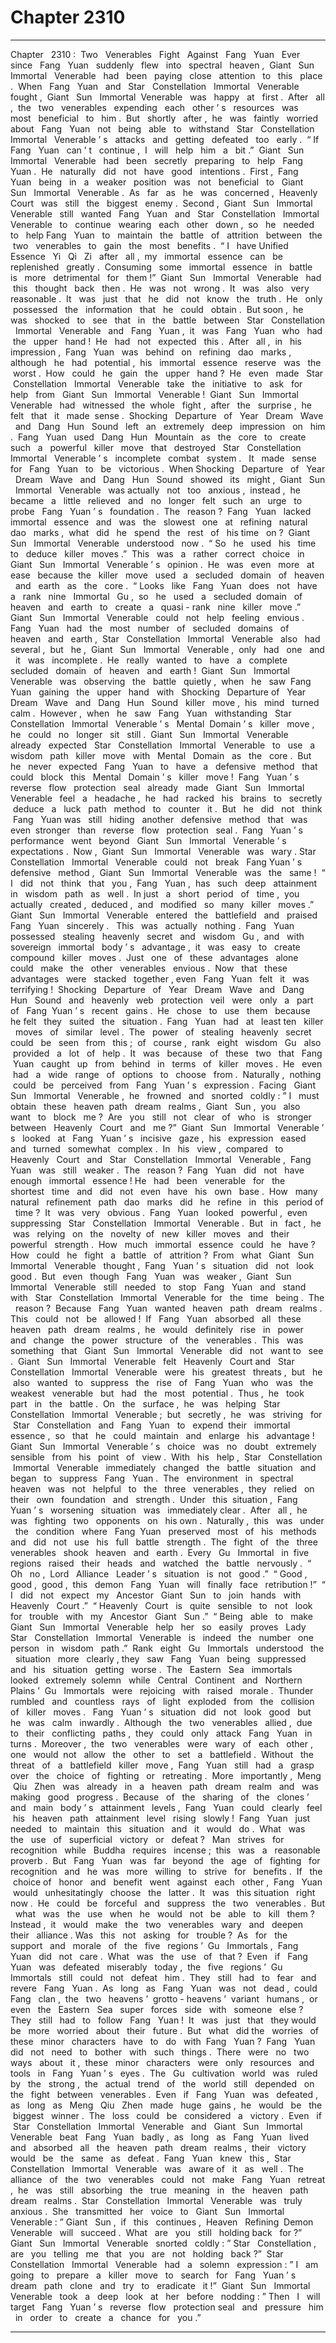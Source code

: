 
# Chapter 2310


---

Chapter ‌ ‌ 2310 :‌ ‌ Two ‌ ‌ Venerables ‌ ‌ Fight ‌ ‌ Against ‌ ‌ Fang ‌ ‌ Yuan ‌ ‌‌
Ever ‌ ‌ since ‌ ‌ Fang ‌ ‌ Yuan ‌ ‌ suddenly ‌ ‌ flew ‌ ‌ into ‌ ‌ spectral ‌ ‌ heaven ,‌ ‌ Giant ‌ ‌ Sun ‌ ‌ Immortal ‌ ‌ Venerable ‌ ‌ had ‌ ‌ been ‌ ‌ paying ‌ ‌ close ‌ ‌ attention ‌ ‌ to ‌ ‌ this ‌ ‌ place .‌ ‌‌
When ‌ ‌ Fang ‌ ‌ Yuan ‌ ‌ and ‌ ‌ Star ‌ ‌ Constellation ‌ ‌ Immortal ‌ ‌ Venerable ‌ ‌ fought ,‌ ‌ Giant ‌ ‌ Sun ‌ ‌ Immortal ‌ ‌ Venerable ‌ ‌ was ‌ ‌ happy ‌ ‌ at ‌ ‌ first .‌ ‌ After ‌ ‌ all ,‌ ‌ the ‌ ‌ two ‌ ‌ venerables ‌ ‌ expending ‌ ‌ each ‌ ‌ other ’ s ‌ ‌ resources ‌ ‌ was ‌ ‌ most ‌ ‌ beneficial ‌ ‌ to ‌ ‌ him .‌ ‌‌
But ‌ ‌ shortly ‌ ‌ after ,‌ ‌ he ‌ ‌ was ‌ ‌ faintly ‌ ‌ worried ‌ ‌ about ‌ ‌ Fang ‌ ‌ Yuan ‌ ‌ not ‌ ‌ being ‌ ‌ able ‌ ‌ to ‌ ‌ withstand ‌ ‌ Star ‌ ‌ Constellation ‌ ‌ Immortal ‌ ‌ Venerable ’ s ‌ ‌ attacks ‌ ‌ and ‌ ‌ getting ‌ ‌ defeated ‌ ‌ too ‌ ‌ early .‌ ‌‌
“ If ‌ ‌ Fang ‌ ‌ Yuan ‌ ‌ can ’ t ‌ ‌ continue ,‌ ‌ I ‌ ‌ will ‌ ‌ help ‌ ‌ him ‌ ‌ a ‌ ‌ bit .”‌ ‌ Giant ‌ ‌ Sun ‌ ‌ Immortal ‌ ‌ Venerable ‌ ‌ had ‌ ‌ been ‌ ‌ secretly ‌ ‌ preparing ‌ ‌ to ‌ ‌ help ‌ ‌ Fang ‌ ‌ Yuan .‌ ‌‌
He ‌ ‌ naturally ‌ ‌ did ‌ ‌ not ‌ ‌ have ‌ ‌ good ‌ ‌ intentions .‌ ‌‌
First ,‌ ‌ Fang ‌ ‌ Yuan ‌ ‌ being ‌ ‌ in ‌ ‌ a ‌ ‌ weaker ‌ ‌ position ‌ ‌ was ‌ ‌ not ‌ ‌ beneficial ‌ ‌ to ‌ ‌ Giant ‌ ‌ Sun ‌ ‌ Immortal ‌ ‌ Venerable .‌ ‌ As ‌ ‌ far ‌ ‌ as ‌ ‌ he ‌ ‌ was ‌ ‌ concerned ,‌ ‌ Heavenly ‌ ‌ Court ‌ ‌ was ‌ ‌ still ‌ ‌ the ‌ ‌ biggest ‌ ‌ enemy .‌ ‌‌
Second ,‌ ‌ Giant ‌ ‌ Sun ‌ ‌ Immortal ‌ ‌ Venerable ‌ ‌ still ‌ ‌ wanted ‌ ‌ Fang ‌ ‌ Yuan ‌ ‌ and ‌ ‌ Star ‌ ‌ Constellation ‌ ‌ Immortal ‌ ‌ Venerable ‌ ‌ to ‌ ‌ continue ‌ ‌ wearing ‌ ‌ each ‌ ‌ other ‌ ‌ down ,‌ ‌ so ‌ ‌ he ‌ ‌ needed ‌ ‌ to ‌ ‌ help ‌ ‌ Fang ‌ ‌ Yuan ‌ ‌ to ‌ ‌ maintain ‌ ‌ the ‌ ‌ battle ‌ ‌ of ‌ ‌ attrition ‌ ‌ between ‌ ‌ the ‌ ‌ two ‌ ‌ venerables ‌ ‌ to ‌ ‌ gain ‌ ‌ the ‌ ‌ most ‌ ‌ benefits .‌ ‌‌
“ I ‌ ‌ have ‌ ‌ Unified ‌ ‌ Essence ‌ ‌ Yi ‌ ‌ Qi ‌ ‌ Zi ‌ ‌ after ‌ ‌ all ,‌ ‌ my ‌ ‌ immortal ‌ ‌ essence ‌ ‌ can ‌ ‌ be ‌ ‌ replenished ‌ ‌ greatly .‌ ‌ Consuming ‌ ‌ some ‌ ‌ immortal ‌ ‌ essence ‌ ‌ in ‌ ‌ battle ‌ ‌ is ‌ ‌ more ‌ ‌ detrimental ‌ ‌ for ‌ ‌ them !”‌ ‌‌
Giant ‌ ‌ Sun ‌ ‌ Immortal ‌ ‌ Venerable ‌ ‌ had ‌ ‌ this ‌ ‌ thought ‌ ‌ back ‌ ‌ then .‌ ‌‌
He ‌ ‌ was ‌ ‌ not ‌ ‌ wrong .‌ ‌‌
It ‌ ‌ was ‌ ‌ also ‌ ‌ very ‌ ‌ reasonable .‌ ‌‌
It ‌ ‌ was ‌ ‌ just ‌ ‌ that ‌ ‌ he ‌ ‌ did ‌ ‌ not ‌ ‌ know ‌ ‌ the ‌ ‌ truth .‌ ‌‌
He ‌ ‌ only ‌ ‌ possessed ‌ ‌ the ‌ ‌ information ‌ ‌ that ‌ ‌ he ‌ ‌ could ‌ ‌ obtain .‌ ‌‌
But ‌ ‌ soon ,‌ ‌ he ‌ ‌ was ‌ ‌ shocked ‌ ‌ to ‌ ‌ see ‌ ‌ that ‌ ‌ in ‌ ‌ the ‌ ‌ battle ‌ ‌ between ‌ ‌ Star ‌ ‌ Constellation ‌ ‌ Immortal ‌ ‌ Venerable ‌ ‌ and ‌ ‌ Fang ‌ ‌ Yuan ,‌ ‌ it ‌ ‌ was ‌ ‌ Fang ‌ ‌ Yuan ‌ ‌ who ‌ ‌ had ‌ ‌ the ‌ ‌ upper ‌ ‌ hand !‌ ‌‌
He ‌ ‌ had ‌ ‌ not ‌ ‌ expected ‌ ‌ this .‌ ‌‌
After ‌ ‌ all ,‌ ‌ in ‌ ‌ his ‌ ‌ impression ,‌ ‌ Fang ‌ ‌ Yuan ‌ ‌ was ‌ ‌ behind ‌ ‌ on ‌ ‌ refining ‌ ‌ dao ‌ ‌ marks ,‌ ‌ although ‌ ‌ he ‌ ‌ had ‌ ‌ potential ,‌ ‌ his ‌ ‌ immortal ‌ ‌ essence ‌ ‌ reserve ‌ ‌ was ‌ ‌ the ‌ ‌ worst .‌ ‌‌
How ‌ ‌ could ‌ ‌ he ‌ ‌ gain ‌ ‌ the ‌ ‌ upper ‌ ‌ hand ?‌ ‌‌
He ‌ ‌ even ‌ ‌ made ‌ ‌ Star ‌ ‌ Constellation ‌ ‌ Immortal ‌ ‌ Venerable ‌ ‌ take ‌ ‌ the ‌ ‌ initiative ‌ ‌ to ‌ ‌ ask ‌ ‌ for ‌ ‌ help ‌ ‌ from ‌ ‌ Giant ‌ ‌ Sun ‌ ‌ Immortal ‌ ‌ Venerable !‌ ‌‌
Giant ‌ ‌ Sun ‌ ‌ Immortal ‌ ‌ Venerable ‌ ‌ had ‌ ‌ witnessed ‌ ‌ the ‌ ‌ whole ‌ ‌ fight ,‌ ‌ after ‌ ‌ the ‌ ‌ surprise ,‌ ‌ he ‌ ‌ felt ‌ ‌ that ‌ ‌ it ‌ ‌ made ‌ ‌ sense .‌ ‌‌
Shocking ‌ ‌ Departure ‌ ‌ of ‌ ‌ Year ‌ ‌ Dream ‌ ‌ Wave ‌ ‌ and ‌ ‌ Dang ‌ ‌ Hun ‌ ‌ Sound ‌ ‌ left ‌ ‌ an ‌ ‌ extremely ‌ ‌ deep ‌ ‌ impression ‌ ‌ on ‌ ‌ him .‌ ‌‌
Fang ‌ ‌ Yuan ‌ ‌ used ‌ ‌ Dang ‌ ‌ Hun ‌ ‌ Mountain ‌ ‌ as ‌ ‌ the ‌ ‌ core ‌ ‌ to ‌ ‌ create ‌ ‌ such ‌ ‌ a ‌ ‌ powerful ‌ ‌ killer ‌ ‌ move ‌ ‌ that ‌ ‌ destroyed ‌ ‌ Star ‌ ‌ Constellation ‌ ‌ Immortal ‌ ‌ Venerable ’ s ‌ ‌ incomplete ‌ ‌ combat ‌ ‌ system .‌ ‌ ‌‌
It ‌ ‌ made ‌ ‌ sense ‌ ‌ for ‌ ‌ Fang ‌ ‌ Yuan ‌ ‌ to ‌ ‌ be ‌ ‌ victorious .‌ ‌‌
When ‌ ‌ Shocking ‌ ‌ Departure ‌ ‌ of ‌ ‌ Year ‌ ‌ Dream ‌ ‌ Wave ‌ ‌ and ‌ ‌ Dang ‌ ‌ Hun ‌ ‌ Sound ‌ ‌ showed ‌ ‌ its ‌ ‌ might ,‌ ‌ Giant ‌ ‌ Sun ‌ ‌ Immortal ‌ ‌ Venerable ‌ ‌ was ‌ ‌ actually ‌ ‌ not ‌ ‌ too ‌ ‌ anxious ,‌ ‌ instead ,‌ ‌ he ‌ ‌ became ‌ ‌ a ‌ ‌ little ‌ ‌ relieved ‌ ‌ and ‌ ‌ no ‌ ‌ longer ‌ ‌ felt ‌ ‌ such ‌ ‌ an ‌ ‌ urge ‌ ‌ to ‌ ‌ probe ‌ ‌ Fang ‌ ‌ Yuan ’ s ‌ ‌ foundation .‌ ‌‌
The ‌ ‌ reason ?‌ ‌‌
Fang ‌ ‌ Yuan ‌ ‌ lacked ‌ ‌ immortal ‌ ‌ essence ‌ ‌ and ‌ ‌ was ‌ ‌ the ‌ ‌ slowest ‌ ‌ one ‌ ‌ at ‌ ‌ refining ‌ ‌ natural ‌ ‌ dao ‌ ‌ marks ,‌ ‌ what ‌ ‌ did ‌ ‌ he ‌ ‌ spend ‌ ‌ the ‌ ‌ rest ‌ ‌ of ‌ ‌ his ‌ ‌ time ‌ ‌ on ?‌ ‌‌
Giant ‌ ‌ Sun ‌ ‌ Immortal ‌ ‌ Venerable ‌ ‌ understood ‌ ‌ now .‌ ‌‌
“ So ‌ ‌ he ‌ ‌ used ‌ ‌ his ‌ ‌ time ‌ ‌ to ‌ ‌ deduce ‌ ‌ killer ‌ ‌ moves .”‌ ‌‌
This ‌ ‌ was ‌ ‌ a ‌ ‌ rather ‌ ‌ correct ‌ ‌ choice ‌ ‌ in ‌ ‌ Giant ‌ ‌ Sun ‌ ‌ Immortal ‌ ‌ Venerable ’ s ‌ ‌ opinion .‌ ‌‌
He ‌ ‌ was ‌ ‌ even ‌ ‌ more ‌ ‌ at ‌ ‌ ease ‌ ‌ because ‌ ‌ the ‌ ‌ killer ‌ ‌ move ‌ ‌ used ‌ ‌ a ‌ ‌ secluded ‌ ‌ domain ‌ ‌ of ‌ ‌ heaven ‌ ‌ and ‌ ‌ earth ‌ ‌ as ‌ ‌ the ‌ ‌ core .‌ ‌‌
“ Looks ‌ ‌ like ‌ ‌ Fang ‌ ‌ Yuan ‌ ‌ does ‌ ‌ not ‌ ‌ have ‌ ‌ a ‌ ‌ rank ‌ ‌ nine ‌ ‌ Immortal ‌ ‌ Gu ,‌ ‌ so ‌ ‌ he ‌ ‌ used ‌ ‌ a ‌ ‌ secluded ‌ ‌ domain ‌ ‌ of ‌ ‌ heaven ‌ ‌ and ‌ ‌ earth ‌ ‌ to ‌ ‌ create ‌ ‌ a ‌ ‌ quasi - rank ‌ ‌ nine ‌ ‌ killer ‌ ‌ move .”‌ ‌‌
Giant ‌ ‌ Sun ‌ ‌ Immortal ‌ ‌ Venerable ‌ ‌ could ‌ ‌ not ‌ ‌ help ‌ ‌ feeling ‌ ‌ envious .‌ ‌‌
Fang ‌ ‌ Yuan ‌ ‌ had ‌ ‌ the ‌ ‌ most ‌ ‌ number ‌ ‌ of ‌ ‌ secluded ‌ ‌ domains ‌ ‌ of ‌ ‌ heaven ‌ ‌ and ‌ ‌ earth ,‌ ‌ Star ‌ ‌ Constellation ‌ ‌ Immortal ‌ ‌ Venerable ‌ ‌ also ‌ ‌ had ‌ ‌ several ,‌ ‌ but ‌ ‌ he ,‌ ‌ Giant ‌ ‌ Sun ‌ ‌ Immortal ‌ ‌ Venerable ,‌ ‌ only ‌ ‌ had ‌ ‌ one ‌ ‌ and ‌ ‌ it ‌ ‌ was ‌ ‌ incomplete .‌ ‌‌
He ‌ ‌ really ‌ ‌ wanted ‌ ‌ to ‌ ‌ have ‌ ‌ a ‌ ‌ complete ‌ ‌ secluded ‌ ‌ domain ‌ ‌ of ‌ ‌ heaven ‌ ‌ and ‌ ‌ earth !‌ ‌‌
Giant ‌ ‌ Sun ‌ ‌ Immortal ‌ ‌ Venerable ‌ ‌ was ‌ ‌ observing ‌ ‌ the ‌ ‌ battle ‌ ‌ quietly ,‌ ‌ when ‌ ‌ he ‌ ‌ saw ‌ ‌ Fang ‌ ‌ Yuan ‌ ‌ gaining ‌ ‌ the ‌ ‌ upper ‌ ‌ hand ‌ ‌ with ‌ ‌ Shocking ‌ ‌ Departure ‌ ‌ of ‌ ‌ Year ‌ ‌ Dream ‌ ‌ Wave ‌ ‌ and ‌ ‌ Dang ‌ ‌ Hun ‌ ‌ Sound ‌ ‌ killer ‌ ‌ move ,‌ ‌ his ‌ ‌ mind ‌ ‌ turned ‌ ‌ calm .‌ ‌ However ,‌ ‌ when ‌ ‌ he ‌ ‌ saw ‌ ‌ Fang ‌ ‌ Yuan ‌ ‌ withstanding ‌ ‌ Star ‌ ‌ Constellation ‌ ‌ Immortal ‌ ‌ Venerable ’ s ‌ ‌ Mental ‌ ‌ Domain ’ s ‌ ‌ killer ‌ ‌ move ,‌ ‌ he ‌ ‌ could ‌ ‌ no ‌ ‌ longer ‌ ‌ sit ‌ ‌ still .‌ ‌‌
Giant ‌ ‌ Sun ‌ ‌ Immortal ‌ ‌ Venerable ‌ ‌ already ‌ ‌ expected ‌ ‌ Star ‌ ‌ Constellation ‌ ‌ Immortal ‌ ‌ Venerable ‌ ‌ to ‌ ‌ use ‌ ‌ a ‌ ‌ wisdom ‌ ‌ path ‌ ‌ killer ‌ ‌ move ‌ ‌ with ‌ ‌ Mental ‌ ‌ Domain ‌ ‌ as ‌ ‌ the ‌ ‌ core .‌ ‌‌
But ‌ ‌ he ‌ ‌ never ‌ ‌ expected ‌ ‌ Fang ‌ ‌ Yuan ‌ ‌ to ‌ ‌ have ‌ ‌ a ‌ ‌ defensive ‌ ‌ method ‌ ‌ that ‌ ‌ could ‌ ‌ block ‌ ‌ this ‌ ‌ Mental ‌ ‌ Domain ’ s ‌ ‌ killer ‌ ‌ move !‌ ‌‌
Fang ‌ ‌ Yuan ’ s ‌ ‌ reverse ‌ ‌ flow ‌ ‌ protection ‌ ‌ seal ‌ ‌ already ‌ ‌ made ‌ ‌ Giant ‌ ‌ Sun ‌ ‌ Immortal ‌ ‌ Venerable ‌ ‌ feel ‌ ‌ a ‌ ‌ headache ,‌ ‌ he ‌ ‌ had ‌ ‌ racked ‌ ‌ his ‌ ‌ brains ‌ ‌ to ‌ ‌ secretly ‌ ‌ deduce ‌ ‌ a ‌ ‌ luck ‌ ‌ path ‌ ‌ method ‌ ‌ to ‌ ‌ counter ‌ ‌ it .‌ ‌ But ‌ ‌ he ‌ ‌ did ‌ ‌ not ‌ ‌ think ‌ ‌ Fang ‌ ‌ Yuan ‌ ‌ was ‌ ‌ still ‌ ‌ hiding ‌ ‌ another ‌ ‌ defensive ‌ ‌ method ‌ ‌ that ‌ ‌ was ‌ ‌ even ‌ ‌ stronger ‌ ‌ than ‌ ‌ reverse ‌ ‌ flow ‌ ‌ protection ‌ ‌ seal .‌ ‌‌
Fang ‌ ‌ Yuan ’ s ‌ ‌ performance ‌ ‌ went ‌ ‌ beyond ‌ ‌ Giant ‌ ‌ Sun ‌ ‌ Immortal ‌ ‌ Venerable ’ s ‌ ‌ expectations .‌ ‌‌
Now ,‌ ‌ Giant ‌ ‌ Sun ‌ ‌ Immortal ‌ ‌ Venerable ‌ ‌ was ‌ ‌ wary .‌ ‌‌
Star ‌ ‌ Constellation ‌ ‌ Immortal ‌ ‌ Venerable ‌ ‌ could ‌ ‌ not ‌ ‌ break ‌ ‌ Fang ‌ ‌ Yuan ’ s ‌ ‌ defensive ‌ ‌ method ,‌ ‌ Giant ‌ ‌ Sun ‌ ‌ Immortal ‌ ‌ Venerable ‌ ‌ was ‌ ‌ the ‌ ‌ same !‌ ‌‌
“ I ‌ ‌ did ‌ ‌ not ‌ ‌ think ‌ ‌ that ‌ ‌ you ,‌ ‌ Fang ‌ ‌ Yuan ,‌ ‌ has ‌ ‌ such ‌ ‌ deep ‌ ‌ attainment ‌ ‌ in ‌ ‌ wisdom ‌ ‌ path ‌ ‌ as ‌ ‌ well .‌ ‌ In ‌ ‌ just ‌ ‌ a ‌ ‌ short ‌ ‌ period ‌ ‌ of ‌ ‌ time ,‌ ‌ you ‌ ‌ actually ‌ ‌ created ,‌ ‌ deduced ,‌ ‌ and ‌ ‌ modified ‌ ‌ so ‌ ‌ many ‌ ‌ killer ‌ ‌ moves .”‌ ‌ Giant ‌ ‌ Sun ‌ ‌ Immortal ‌ ‌ Venerable ‌ ‌ entered ‌ ‌ the ‌ ‌ battlefield ‌ ‌ and ‌ ‌ praised ‌ ‌ Fang ‌ ‌ Yuan ‌ ‌ sincerely .‌ ‌ ‌‌
This ‌ ‌ was ‌ ‌ actually ‌ ‌ nothing .‌ ‌‌
Fang ‌ ‌ Yuan ‌ ‌ possessed ‌ ‌ stealing ‌ ‌ heavenly ‌ ‌ secret ‌ ‌ and ‌ ‌ wisdom ‌ ‌ Gu ,‌ ‌ and ‌ ‌ with ‌ ‌ sovereign ‌ ‌ immortal ‌ ‌ body ’ s ‌ ‌ advantage ,‌ ‌ it ‌ ‌ was ‌ ‌ easy ‌ ‌ to ‌ ‌ create ‌ ‌ compound ‌ ‌ killer ‌ ‌ moves .‌ ‌ Just ‌ ‌ one ‌ ‌ of ‌ ‌ these ‌ ‌ advantages ‌ ‌ alone ‌ ‌ could ‌ ‌ make ‌ ‌ the ‌ ‌ other ‌ ‌ venerables ‌ ‌ envious .‌ ‌ Now ‌ ‌ that ‌ ‌ these ‌ ‌ advantages ‌ ‌ were ‌ ‌ stacked ‌ ‌ together ,‌ ‌ even ‌ ‌ Fang ‌ ‌ Yuan ‌ ‌ felt ‌ ‌ it ‌ ‌ was ‌ ‌ terrifying !‌ ‌‌
Shocking ‌ ‌ Departure ‌ ‌ of ‌ ‌ Year ‌ ‌ Dream ‌ ‌ Wave ‌ ‌ and ‌ ‌ Dang ‌ ‌ Hun ‌ ‌ Sound ‌ ‌ and ‌ ‌ heavenly ‌ ‌ web ‌ ‌ protection ‌ ‌ veil ‌ ‌ were ‌ ‌ only ‌ ‌ a ‌ ‌ part ‌ ‌ of ‌ ‌ Fang ‌ ‌ Yuan ’ s ‌ ‌ recent ‌ ‌ gains .‌ ‌‌
He ‌ ‌ chose ‌ ‌ to ‌ ‌ use ‌ ‌ them ‌ ‌ because ‌ ‌ he ‌ ‌ felt ‌ ‌ they ‌ ‌ suited ‌ ‌ the ‌ ‌ situation .‌ ‌‌
Fang ‌ ‌ Yuan ‌ ‌ had ‌ ‌ at ‌ ‌ least ‌ ‌ ten ‌ ‌ killer ‌ ‌ moves ‌ ‌ of ‌ ‌ similar ‌ ‌ level .‌ ‌‌
The ‌ ‌ power ‌ ‌ of ‌ ‌ stealing ‌ ‌ heavenly ‌ ‌ secret ‌ ‌ could ‌ ‌ be ‌ ‌ seen ‌ ‌ from ‌ ‌ this ;‌ ‌ of ‌ ‌ course ,‌ ‌ rank ‌ ‌ eight ‌ ‌ wisdom ‌ ‌ Gu ‌ ‌ also ‌ ‌ provided ‌ ‌ a ‌ ‌ lot ‌ ‌ of ‌ ‌ help .‌ ‌‌
It ‌ ‌ was ‌ ‌ because ‌ ‌ of ‌ ‌ these ‌ ‌ two ‌ ‌ that ‌ ‌ Fang ‌ ‌ Yuan ‌ ‌ caught ‌ ‌ up ‌ ‌ from ‌ ‌ behind ‌ ‌ in ‌ ‌ terms ‌ ‌ of ‌ ‌ killer ‌ ‌ moves .‌ ‌ He ‌ ‌ even ‌ ‌ had ‌ ‌ a ‌ ‌ wide ‌ ‌ range ‌ ‌ of ‌ ‌ options ‌ ‌ to ‌ ‌ choose ‌ ‌ from .‌ ‌‌
Naturally ,‌ ‌ nothing ‌ ‌ could ‌ ‌ be ‌ ‌ perceived ‌ ‌ from ‌ ‌ Fang ‌ ‌ Yuan ’ s ‌ ‌ expression .‌ ‌‌
Facing ‌ ‌ Giant ‌ ‌ Sun ‌ ‌ Immortal ‌ ‌ Venerable ,‌ ‌ he ‌ ‌ frowned ‌ ‌ and ‌ ‌ snorted ‌ ‌ coldly :‌ ‌” I ‌ ‌ must ‌ ‌ obtain ‌ ‌ these ‌ ‌ heaven ‌ ‌ path ‌ ‌ dream ‌ ‌ realms ,‌ ‌ Giant ‌ ‌ Sun ,‌ ‌ you ‌ ‌ also ‌ ‌ want ‌ ‌ to ‌ ‌ block ‌ ‌ me ?‌ ‌ Are ‌ ‌ you ‌ ‌ still ‌ ‌ not ‌ ‌ clear ‌ ‌ of ‌ ‌ who ‌ ‌ is ‌ ‌ stronger ‌ ‌ between ‌ ‌ Heavenly ‌ ‌ Court ‌ ‌ and ‌ ‌ me ?”‌ ‌‌
Giant ‌ ‌ Sun ‌ ‌ Immortal ‌ ‌ Venerable ’ s ‌ ‌ looked ‌ ‌ at ‌ ‌ Fang ‌ ‌ Yuan ’ s ‌ ‌ incisive ‌ ‌ gaze ,‌ ‌ his ‌ ‌ expression ‌ ‌ eased ‌ ‌ and ‌ ‌ turned ‌ ‌ somewhat ‌ ‌ complex .‌ ‌‌
In ‌ ‌ his ‌ ‌ view ,‌ ‌ compared ‌ ‌ to ‌ ‌ Heavenly ‌ ‌ Court ‌ ‌ and ‌ ‌ Star ‌ ‌ Constellation ‌ ‌ Immortal ‌ ‌ Venerable ,‌ ‌ Fang ‌ ‌ Yuan ‌ ‌ was ‌ ‌ still ‌ ‌ weaker .‌ ‌‌
The ‌ ‌ reason ?‌ ‌‌
Fang ‌ ‌ Yuan ‌ ‌ did ‌ ‌ not ‌ ‌ have ‌ ‌ enough ‌ ‌ immortal ‌ ‌ essence !‌ ‌‌
He ‌ ‌ had ‌ ‌ been ‌ ‌ venerable ‌ ‌ for ‌ ‌ the ‌ ‌ shortest ‌ ‌ time ‌ ‌ and ‌ ‌ did ‌ ‌ not ‌ ‌ even ‌ ‌ have ‌ ‌ his ‌ ‌ own ‌ ‌ base .‌ ‌ How ‌ ‌ many ‌ ‌ natural ‌ ‌ refinement ‌ ‌ path ‌ ‌ dao ‌ ‌ marks ‌ ‌ did ‌ ‌ he ‌ ‌ refine ‌ ‌ in ‌ ‌ this ‌ ‌ period ‌ ‌ of ‌ ‌ time ?‌ ‌‌
It ‌ ‌ was ‌ ‌ very ‌ ‌ obvious .‌ ‌‌
Fang ‌ ‌ Yuan ‌ ‌ looked ‌ ‌ powerful ,‌ ‌ even ‌ ‌ suppressing ‌ ‌ Star ‌ ‌ Constellation ‌ ‌ Immortal ‌ ‌ Venerable .‌ ‌ But ‌ ‌ in ‌ ‌ fact ,‌ ‌ he ‌ ‌ was ‌ ‌ relying ‌ ‌ on ‌ ‌ the ‌ ‌ novelty ‌ ‌ of ‌ ‌ new ‌ ‌ killer ‌ ‌ moves ‌ ‌ and ‌ ‌ their ‌ ‌ powerful ‌ ‌ strength .‌ ‌‌
How ‌ ‌ much ‌ ‌ immortal ‌ ‌ essence ‌ ‌ could ‌ ‌ he ‌ ‌ have ?‌ ‌‌
How ‌ ‌ could ‌ ‌ he ‌ ‌ fight ‌ ‌ a ‌ ‌ battle ‌ ‌ of ‌ ‌ attrition ?‌ ‌‌
From ‌ ‌ what ‌ ‌ Giant ‌ ‌ Sun ‌ ‌ Immortal ‌ ‌ Venerable ‌ ‌ thought ,‌ ‌ Fang ‌ ‌ Yuan ’ s ‌ ‌ situation ‌ ‌ did ‌ ‌ not ‌ ‌ look ‌ ‌ good .‌ ‌‌
But ‌ ‌ even ‌ ‌ though ‌ ‌ Fang ‌ ‌ Yuan ‌ ‌ was ‌ ‌ weaker ,‌ ‌ Giant ‌ ‌ Sun ‌ ‌ Immortal ‌ ‌ Venerable ‌ ‌ still ‌ ‌ needed ‌ ‌ to ‌ ‌ stop ‌ ‌ Fang ‌ ‌ Yuan ‌ ‌ and ‌ ‌ stand ‌ ‌ with ‌ ‌ Star ‌ ‌ Constellation ‌ ‌ Immortal ‌ ‌ Venerable ‌ ‌ for ‌ ‌ the ‌ ‌ time ‌ ‌ being .‌ ‌‌
The ‌ ‌ reason ?‌ ‌‌
Because ‌ ‌ Fang ‌ ‌ Yuan ‌ ‌ wanted ‌ ‌ heaven ‌ ‌ path ‌ ‌ dream ‌ ‌ realms .‌ ‌‌
This ‌ ‌ could ‌ ‌ not ‌ ‌ be ‌ ‌ allowed !‌ ‌‌
If ‌ ‌ Fang ‌ ‌ Yuan ‌ ‌ absorbed ‌ ‌ all ‌ ‌ these ‌ ‌ heaven ‌ ‌ path ‌ ‌ dream ‌ ‌ realms ,‌ ‌ he ‌ ‌ would ‌ ‌ definitely ‌ ‌ rise ‌ ‌ in ‌ ‌ power ‌ ‌ and ‌ ‌ change ‌ ‌ the ‌ ‌ power ‌ ‌ structure ‌ ‌ of ‌ ‌ the ‌ ‌ venerables .‌ ‌‌
This ‌ ‌ was ‌ ‌ something ‌ ‌ that ‌ ‌ Giant ‌ ‌ Sun ‌ ‌ Immortal ‌ ‌ Venerable ‌ ‌ did ‌ ‌ not ‌ ‌ want ‌ ‌ to ‌ ‌ see .‌ ‌‌
Giant ‌ ‌ Sun ‌ ‌ Immortal ‌ ‌ Venerable ‌ ‌ felt ‌ ‌ Heavenly ‌ ‌ Court ‌ ‌ and ‌ ‌ Star ‌ ‌ Constellation ‌ ‌ Immortal ‌ ‌ Venerable ‌ ‌ were ‌ ‌ his ‌ ‌ greatest ‌ ‌ threats ,‌ ‌ but ‌ ‌ he ‌ ‌ also ‌ ‌ wanted ‌ ‌ to ‌ ‌ suppress ‌ ‌ the ‌ ‌ rise ‌ ‌ of ‌ ‌ Fang ‌ ‌ Yuan ‌ ‌ who ‌ ‌ was ‌ ‌ the ‌ ‌ weakest ‌ ‌ venerable ‌ ‌ but ‌ ‌ had ‌ ‌ the ‌ ‌ most ‌ ‌ potential .‌ ‌‌
Thus ,‌ ‌ he ‌ ‌ took ‌ ‌ part ‌ ‌ in ‌ ‌ the ‌ ‌ battle .‌ ‌ On ‌ ‌ the ‌ ‌ surface ,‌ ‌ he ‌ ‌ was ‌ ‌ helping ‌ ‌ Star ‌ ‌ Constellation ‌ ‌ Immortal ‌ ‌ Venerable ;‌ ‌ but ‌ ‌ secretly ,‌ ‌ he ‌ ‌ was ‌ ‌ striving ‌ ‌ for ‌ ‌ Star ‌ ‌ Constellation ‌ ‌ and ‌ ‌ Fang ‌ ‌ Yuan ‌ ‌ to ‌ ‌ expend ‌ ‌ their ‌ ‌ immortal ‌ ‌ essence ,‌ ‌ so ‌ ‌ that ‌ ‌ he ‌ ‌ could ‌ ‌ maintain ‌ ‌ and ‌ ‌ enlarge ‌ ‌ his ‌ ‌ advantage !‌ ‌‌
Giant ‌ ‌ Sun ‌ ‌ Immortal ‌ ‌ Venerable ’ s ‌ ‌ choice ‌ ‌ was ‌ ‌ no ‌ ‌ doubt ‌ ‌ extremely ‌ ‌ sensible ‌ ‌ from ‌ ‌ his ‌ ‌ point ‌ ‌ of ‌ ‌ view .‌ ‌‌
With ‌ ‌ his ‌ ‌ help ,‌ ‌ Star ‌ ‌ Constellation ‌ ‌ Immortal ‌ ‌ Venerable ‌ ‌ immediately ‌ ‌ changed ‌ ‌ the ‌ ‌ battle ‌ ‌ situation ‌ ‌ and ‌ ‌ began ‌ ‌ to ‌ ‌ suppress ‌ ‌ Fang ‌ ‌ Yuan .‌ ‌‌
The ‌ ‌ environment ‌ ‌ in ‌ ‌ spectral ‌ ‌ heaven ‌ ‌ was ‌ ‌ not ‌ ‌ helpful ‌ ‌ to ‌ ‌ the ‌ ‌ three ‌ ‌ venerables ,‌ ‌ they ‌ ‌ relied ‌ ‌ on ‌ ‌ their ‌ ‌ own ‌ ‌ foundation ‌ ‌ and ‌ ‌ strength .‌ ‌ Under ‌ ‌ this ‌ ‌ situation ,‌ ‌ Fang ‌ ‌ Yuan ’ s ‌ ‌ worsening ‌ ‌ situation ‌ ‌ was ‌ ‌ immediately ‌ ‌ clear .‌ ‌‌
After ‌ ‌ all ,‌ ‌ he ‌ ‌ was ‌ ‌ fighting ‌ ‌ two ‌ ‌ opponents ‌ ‌ on ‌ ‌ his ‌ ‌ own .‌ ‌‌
Naturally ,‌ ‌ this ‌ ‌ was ‌ ‌ under ‌ ‌ the ‌ ‌ condition ‌ ‌ where ‌ ‌ Fang ‌ ‌ Yuan ‌ ‌ preserved ‌ ‌ most ‌ ‌ of ‌ ‌ his ‌ ‌ methods ‌ ‌ and ‌ ‌ did ‌ ‌ not ‌ ‌ use ‌ ‌ his ‌ ‌ full ‌ ‌ battle ‌ ‌ strength .‌ ‌‌
The ‌ ‌ fight ‌ ‌ of ‌ ‌ the ‌ ‌ three ‌ ‌ venerables ‌ ‌ shook ‌ ‌ heaven ‌ ‌ and ‌ ‌ earth .‌ ‌‌
Every ‌ ‌ Gu ‌ ‌ Immortal ‌ ‌ in ‌ ‌ five ‌ ‌ regions ‌ ‌ raised ‌ ‌ their ‌ ‌ heads ‌ ‌ and ‌ ‌ watched ‌ ‌ the ‌ ‌ battle ‌ ‌ nervously .‌ ‌‌
“ Oh ‌ ‌ no ,‌ ‌ Lord ‌ ‌ Alliance ‌ ‌ Leader ’ s ‌ ‌ situation ‌ ‌ is ‌ ‌ not ‌ ‌ good .”‌ ‌‌
“ Good ,‌ ‌ good ,‌ ‌ good ,‌ ‌ this ‌ ‌ demon ‌ ‌ Fang ‌ ‌ Yuan ‌ ‌ will ‌ ‌ finally ‌ ‌ face ‌ ‌ retribution !”‌ ‌‌
“ I ‌ ‌ did ‌ ‌ not ‌ ‌ expect ‌ ‌ my ‌ ‌ Ancestor ‌ ‌ Giant ‌ ‌ Sun ‌ ‌ to ‌ ‌ join ‌ ‌ hands ‌ ‌ with ‌ ‌ Heavenly ‌ ‌ Court .”‌ ‌‌
“ Heavenly ‌ ‌ Court ‌ ‌ is ‌ ‌ quite ‌ ‌ sensible ‌ ‌ to ‌ ‌ not ‌ ‌ look ‌ ‌ for ‌ ‌ trouble ‌ ‌ with ‌ ‌ my ‌ ‌ Ancestor ‌ ‌ Giant ‌ ‌ Sun .”‌ ‌‌
“ Being ‌ ‌ able ‌ ‌ to ‌ ‌ make ‌ ‌ Giant ‌ ‌ Sun ‌ ‌ Immortal ‌ ‌ Venerable ‌ ‌ help ‌ ‌ her ‌ ‌ so ‌ ‌ easily ‌ ‌ proves ‌ ‌ Lady ‌ ‌ Star ‌ ‌ Constellation ‌ ‌ Immortal ‌ ‌ Venerable ‌ ‌ is ‌ ‌ indeed ‌ ‌ the ‌ ‌ number ‌ ‌ one ‌ ‌ person ‌ ‌ in ‌ ‌ wisdom ‌ ‌ path .”‌ ‌‌
Rank ‌ ‌ eight ‌ ‌ Gu ‌ ‌ Immortals ‌ ‌ understood ‌ ‌ the ‌ ‌ situation ‌ ‌ more ‌ ‌ clearly ,‌ ‌ they ‌ ‌ saw ‌ ‌ Fang ‌ ‌ Yuan ‌ ‌ being ‌ ‌ suppressed ‌ ‌ and ‌ ‌ his ‌ ‌ situation ‌ ‌ getting ‌ ‌ worse .‌ ‌ The ‌ ‌ Eastern ‌ ‌ Sea ‌ ‌ immortals ‌ ‌ looked ‌ ‌ extremely ‌ ‌ solemn ‌ ‌ while ‌ ‌ Central ‌ ‌ Continent ‌ ‌ and ‌ ‌ Northern ‌ ‌ Plains ’‌ ‌ Gu ‌ ‌ Immortals ‌ ‌ were ‌ ‌ rejoicing ‌ ‌ with ‌ ‌ raised ‌ ‌ morale .‌ ‌‌
Thunder ‌ ‌ rumbled ‌ ‌ and ‌ ‌ countless ‌ ‌ rays ‌ ‌ of ‌ ‌ light ‌ ‌ exploded ‌ ‌ from ‌ ‌ the ‌ ‌ collision ‌ ‌ of ‌ ‌ killer ‌ ‌ moves .‌ ‌ ‌‌
Fang ‌ ‌ Yuan ’ s ‌ ‌ situation ‌ ‌ did ‌ ‌ not ‌ ‌ look ‌ ‌ good ‌ ‌ but ‌ ‌ he ‌ ‌ was ‌ ‌ calm ‌ ‌ inwardly .‌ ‌‌
Although ‌ ‌ the ‌ ‌ two ‌ ‌ venerables ‌ ‌ allied ,‌ ‌ due ‌ ‌ to ‌ ‌ their ‌ ‌ conflicting ‌ ‌ paths ,‌ ‌ they ‌ ‌ could ‌ ‌ only ‌ ‌ attack ‌ ‌ Fang ‌ ‌ Yuan ‌ ‌ in ‌ ‌ turns .‌ ‌‌
Moreover ,‌ ‌ the ‌ ‌ two ‌ ‌ venerables ‌ ‌ were ‌ ‌ wary ‌ ‌ of ‌ ‌ each ‌ ‌ other ,‌ ‌ one ‌ ‌ would ‌ ‌ not ‌ ‌ allow ‌ ‌ the ‌ ‌ other ‌ ‌ to ‌ ‌ set ‌ ‌ a ‌ ‌ battlefield .‌ ‌‌
Without ‌ ‌ the ‌ ‌ threat ‌ ‌ of ‌ ‌ a ‌ ‌ battlefield ‌ ‌ killer ‌ ‌ move ,‌ ‌ Fang ‌ ‌ Yuan ‌ ‌ still ‌ ‌ had ‌ ‌ a ‌ ‌ grasp ‌ ‌ over ‌ ‌ the ‌ ‌ choice ‌ ‌ of ‌ ‌ fighting ‌ ‌ or ‌ ‌ retreating .‌ ‌‌
More ‌ ‌ importantly ,‌ ‌ Meng ‌ ‌ Qiu ‌ ‌ Zhen ‌ ‌ was ‌ ‌ already ‌ ‌ in ‌ ‌ a ‌ ‌ heaven ‌ ‌ path ‌ ‌ dream ‌ ‌ realm ‌ ‌ and ‌ ‌ was ‌ ‌ making ‌ ‌ good ‌ ‌ progress .‌ ‌‌
Because ‌ ‌ of ‌ ‌ the ‌ ‌ sharing ‌ ‌ of ‌ ‌ the ‌ ‌ clones ’‌ ‌ and ‌ ‌ main ‌ ‌ body ’ s ‌ ‌ attainment ‌ ‌ levels ,‌ ‌ Fang ‌ ‌ Yuan ‌ ‌ could ‌ ‌ clearly ‌ ‌ feel ‌ ‌ his ‌ ‌ heaven ‌ ‌ path ‌ ‌ attainment ‌ ‌ level ‌ ‌ rising ‌ ‌ slowly !‌ ‌‌
Fang ‌ ‌ Yuan ‌ ‌ just ‌ ‌ needed ‌ ‌ to ‌ ‌ maintain ‌ ‌ this ‌ ‌ situation ‌ ‌ and ‌ ‌ it ‌ ‌ would ‌ ‌ do .‌ ‌‌
What ‌ ‌ was ‌ ‌ the ‌ ‌ use ‌ ‌ of ‌ ‌ superficial ‌ ‌ victory ‌ ‌ or ‌ ‌ defeat ?‌ ‌ ‌‌
Man ‌ ‌ strives ‌ ‌ for ‌ ‌ recognition ‌ ‌ while ‌ ‌ Buddha ‌ ‌ requires ‌ ‌ incense ;‌ ‌ this ‌ ‌ was ‌ ‌ a ‌ ‌ reasonable ‌ ‌ proverb .‌ ‌ But ‌ ‌ Fang ‌ ‌ Yuan ‌ ‌ was ‌ ‌ far ‌ ‌ beyond ‌ ‌ the ‌ ‌ age ‌ ‌ of ‌ ‌ fighting ‌ ‌ for ‌ ‌ recognition ‌ ‌ and ‌ ‌ he ‌ ‌ was ‌ ‌ more ‌ ‌ willing ‌ ‌ to ‌ ‌ strive ‌ ‌ for ‌ ‌ benefits .‌ ‌‌
If ‌ ‌ the ‌ ‌ choice ‌ ‌ of ‌ ‌ honor ‌ ‌ and ‌ ‌ benefit ‌ ‌ went ‌ ‌ against ‌ ‌ each ‌ ‌ other ,‌ ‌ Fang ‌ ‌ Yuan ‌ ‌ would ‌ ‌ unhesitatingly ‌ ‌ choose ‌ ‌ the ‌ ‌ latter .‌ ‌‌
It ‌ ‌ was ‌ ‌ this ‌ ‌ situation ‌ ‌ right ‌ ‌ now .‌ ‌‌
He ‌ ‌ could ‌ ‌ be ‌ ‌ forceful ‌ ‌ and ‌ ‌ suppress ‌ ‌ the ‌ ‌ two ‌ ‌ venerables .‌ ‌ But ‌ ‌ what ‌ ‌ was ‌ ‌ the ‌ ‌ use ‌ ‌ when ‌ ‌ he ‌ ‌ would ‌ ‌ not ‌ ‌ be ‌ ‌ able ‌ ‌ to ‌ ‌ kill ‌ ‌ them ?‌ ‌‌
Instead ,‌ ‌ it ‌ ‌ would ‌ ‌ make ‌ ‌ the ‌ ‌ two ‌ ‌ venerables ‌ ‌ wary ‌ ‌ and ‌ ‌ deepen ‌ ‌ their ‌ ‌ alliance .‌ ‌ Was ‌ ‌ this ‌ ‌ not ‌ ‌ asking ‌ ‌ for ‌ ‌ trouble ?‌ ‌‌
As ‌ ‌ for ‌ ‌ the ‌ ‌ support ‌ ‌ and ‌ ‌ morale ‌ ‌ of ‌ ‌ the ‌ ‌ five ‌ ‌ regions ’‌ ‌ Gu ‌ ‌ Immortals ,‌ ‌ Fang ‌ ‌ Yuan ‌ ‌ did ‌ ‌ not ‌ ‌ care .‌ ‌‌
What ‌ ‌ was ‌ ‌ the ‌ ‌ use ‌ ‌ of ‌ ‌ that ?‌ ‌‌
Even ‌ ‌ if ‌ ‌ Fang ‌ ‌ Yuan ‌ ‌ was ‌ ‌ defeated ‌ ‌ miserably ‌ ‌ today ,‌ ‌ the ‌ ‌ five ‌ ‌ regions ’‌ ‌ Gu ‌ ‌ Immortals ‌ ‌ still ‌ ‌ could ‌ ‌ not ‌ ‌ defeat ‌ ‌ him .‌ ‌ They ‌ ‌ still ‌ ‌ had ‌ ‌ to ‌ ‌ fear ‌ ‌ and ‌ ‌ revere ‌ ‌ Fang ‌ ‌ Yuan .‌ ‌‌
As ‌ ‌ long ‌ ‌ as ‌ ‌ Fang ‌ ‌ Yuan ‌ ‌ was ‌ ‌ not ‌ ‌ dead ,‌ ‌ could ‌ ‌ Fang ‌ ‌ clan ,‌ ‌ the ‌ ‌ two ‌ ‌ heavens ’‌ ‌ grotto - heavens ’‌ ‌ variant ‌ ‌ humans ,‌ ‌ or ‌ ‌ even ‌ ‌ the ‌ ‌ Eastern ‌ ‌ Sea ‌ ‌ super ‌ ‌ forces ‌ ‌ side ‌ ‌ with ‌ ‌ someone ‌ ‌ else ?‌ ‌ ‌‌
They ‌ ‌ still ‌ ‌ had ‌ ‌ to ‌ ‌ follow ‌ ‌ Fang ‌ ‌ Yuan !‌ ‌‌
It ‌ ‌ was ‌ ‌ just ‌ ‌ that ‌ ‌ they ‌ ‌ would ‌ ‌ be ‌ ‌ more ‌ ‌ worried ‌ ‌ about ‌ ‌ their ‌ ‌ future .‌ ‌‌
But ‌ ‌ what ‌ ‌ did ‌ ‌ the ‌ ‌ worries ‌ ‌ of ‌ ‌ these ‌ ‌ minor ‌ ‌ characters ‌ ‌ have ‌ ‌ to ‌ ‌ do ‌ ‌ with ‌ ‌ Fang ‌ ‌ Yuan ?‌ ‌‌
Fang ‌ ‌ Yuan ‌ ‌ did ‌ ‌ not ‌ ‌ need ‌ ‌ to ‌ ‌ bother ‌ ‌ with ‌ ‌ such ‌ ‌ things .‌ ‌‌
There ‌ ‌ were ‌ ‌ no ‌ ‌ two ‌ ‌ ways ‌ ‌ about ‌ ‌ it ,‌ ‌ these ‌ ‌ minor ‌ ‌ characters ‌ ‌ were ‌ ‌ only ‌ ‌ resources ‌ ‌ and ‌ ‌ tools ‌ ‌ in ‌ ‌ Fang ‌ ‌ Yuan ’ s ‌ ‌ eyes .‌ ‌ The ‌ ‌ Gu ‌ ‌ cultivation ‌ ‌ world ‌ ‌ was ‌ ‌ ruled ‌ ‌ by ‌ ‌ the ‌ ‌ strong ,‌ ‌ the ‌ ‌ actual ‌ ‌ trend ‌ ‌ of ‌ ‌ the ‌ ‌ world ‌ ‌ still ‌ ‌ depended ‌ ‌ on ‌ ‌ the ‌ ‌ fight ‌ ‌ between ‌ ‌ venerables .‌ ‌‌
Even ‌ ‌ if ‌ ‌ Fang ‌ ‌ Yuan ‌ ‌ was ‌ ‌ defeated ,‌ ‌ as ‌ ‌ long ‌ ‌ as ‌ ‌ Meng ‌ ‌ Qiu ‌ ‌ Zhen ‌ ‌ made ‌ ‌ huge ‌ ‌ gains ,‌ ‌ he ‌ ‌ would ‌ ‌ be ‌ ‌ the ‌ ‌ biggest ‌ ‌ winner .‌ ‌ The ‌ ‌ loss ‌ ‌ could ‌ ‌ be ‌ ‌ considered ‌ ‌ a ‌ ‌ victory .‌ ‌‌
Even ‌ ‌ if ‌ ‌ Star ‌ ‌ Constellation ‌ ‌ Immortal ‌ ‌ Venerable ‌ ‌ and ‌ ‌ Giant ‌ ‌ Sun ‌ ‌ Immortal ‌ ‌ Venerable ‌ ‌ beat ‌ ‌ Fang ‌ ‌ Yuan ‌ ‌ badly ,‌ ‌ as ‌ ‌ long ‌ ‌ as ‌ ‌ Fang ‌ ‌ Yuan ‌ ‌ lived ‌ ‌ and ‌ ‌ absorbed ‌ ‌ all ‌ ‌ the ‌ ‌ heaven ‌ ‌ path ‌ ‌ dream ‌ ‌ realms ,‌ ‌ their ‌ ‌ victory ‌ ‌ would ‌ ‌ be ‌ ‌ the ‌ ‌ same ‌ ‌ as ‌ ‌ defeat .‌ ‌‌
Fang ‌ ‌ Yuan ‌ ‌ knew ‌ ‌ this ,‌ ‌ Star ‌ ‌ Constellation ‌ ‌ Immortal ‌ ‌ Venerable ‌ ‌ was ‌ ‌ aware ‌ ‌ of ‌ ‌ it ‌ ‌ as ‌ ‌ well .‌ ‌‌
The ‌ ‌ alliance ‌ ‌ of ‌ ‌ the ‌ ‌ two ‌ ‌ venerables ‌ ‌ could ‌ ‌ not ‌ ‌ make ‌ ‌ Fang ‌ ‌ Yuan ‌ ‌ retreat ,‌ ‌ he ‌ ‌ was ‌ ‌ still ‌ ‌ absorbing ‌ ‌ the ‌ ‌ true ‌ ‌ meaning ‌ ‌ in ‌ ‌ the ‌ ‌ heaven ‌ ‌ path ‌ ‌ dream ‌ ‌ realms .‌ ‌‌
Star ‌ ‌ Constellation ‌ ‌ Immortal ‌ ‌ Venerable ‌ ‌ was ‌ ‌ truly ‌ ‌ anxious .‌ ‌‌
She ‌ ‌ transmitted ‌ ‌ her ‌ ‌ voice ‌ ‌ to ‌ ‌ Giant ‌ ‌ Sun ‌ ‌ Immortal ‌ ‌ Venerable :‌ ‌” Giant ‌ ‌ Sun ,‌ ‌ if ‌ ‌ this ‌ ‌ continues ,‌ ‌ Heaven ‌ ‌ Refining ‌ ‌ Demon ‌ ‌ Venerable ‌ ‌ will ‌ ‌ succeed .‌ ‌ What ‌ ‌ are ‌ ‌ you ‌ ‌ still ‌ ‌ holding ‌ ‌ back ‌ ‌ for ?”‌ ‌‌
Giant ‌ ‌ Sun ‌ ‌ Immortal ‌ ‌ Venerable ‌ ‌ snorted ‌ ‌ coldly :‌ ‌” Star ‌ ‌ Constellation ,‌ ‌ are ‌ ‌ you ‌ ‌ telling ‌ ‌ me ‌ ‌ that ‌ ‌ you ‌ ‌ are ‌ ‌ not ‌ ‌ holding ‌ ‌ back ?”‌ ‌‌
Star ‌ ‌ Constellation ‌ ‌ Immortal ‌ ‌ Venerable ‌ ‌ had ‌ ‌ a ‌ ‌ solemn ‌ ‌ expression :‌ ‌” I ‌ ‌ am ‌ ‌ going ‌ ‌ to ‌ ‌ prepare ‌ ‌ a ‌ ‌ killer ‌ ‌ move ‌ ‌ to ‌ ‌ search ‌ ‌ for ‌ ‌ Fang ‌ ‌ Yuan ’ s ‌ ‌ dream ‌ ‌ path ‌ ‌ clone ‌ ‌ and ‌ ‌ try ‌ ‌ to ‌ ‌ eradicate ‌ ‌ it !”‌ ‌‌
Giant ‌ ‌ Sun ‌ ‌ Immortal ‌ ‌ Venerable ‌ ‌ took ‌ ‌ a ‌ ‌ deep ‌ ‌ look ‌ ‌ at ‌ ‌ her ‌ ‌ before ‌ ‌ nodding :‌ ‌” Then ‌ ‌ I ‌ ‌ will ‌ ‌ target ‌ ‌ Fang ‌ ‌ Yuan ’ s ‌ ‌ reverse ‌ ‌ flow ‌ ‌ protection ‌ ‌ seal ‌ ‌ and ‌ ‌ pressure ‌ ‌ him ‌ ‌ in ‌ ‌ order ‌ ‌ to ‌ ‌ create ‌ ‌ a ‌ ‌ chance ‌ ‌ for ‌ ‌ you .”‌ ‌‌

---

